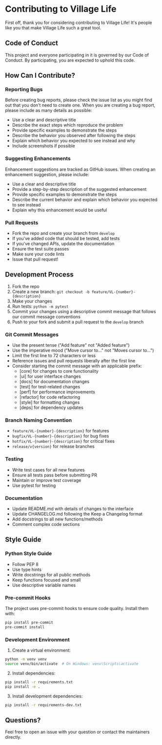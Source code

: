 # Contributing to Village Life

First off, thank you for considering contributing to Village Life! It's people like you that make Village Life such a great tool.

## Code of Conduct

This project and everyone participating in it is governed by our Code of Conduct. By participating, you are expected to uphold this code.

## How Can I Contribute?

### Reporting Bugs

Before creating bug reports, please check the issue list as you might find out that you don't need to create one. When you are creating a bug report, please include as many details as possible:

* Use a clear and descriptive title
* Describe the exact steps which reproduce the problem
* Provide specific examples to demonstrate the steps
* Describe the behavior you observed after following the steps
* Explain which behavior you expected to see instead and why
* Include screenshots if possible

### Suggesting Enhancements

Enhancement suggestions are tracked as GitHub issues. When creating an enhancement suggestion, please include:

* Use a clear and descriptive title
* Provide a step-by-step description of the suggested enhancement
* Provide specific examples to demonstrate the steps
* Describe the current behavior and explain which behavior you expected to see instead
* Explain why this enhancement would be useful

### Pull Requests

* Fork the repo and create your branch from `develop`
* If you've added code that should be tested, add tests
* If you've changed APIs, update the documentation
* Ensure the test suite passes
* Make sure your code lints
* Issue that pull request!

## Development Process

1. Fork the repo
2. Create a new branch: `git checkout -b feature/VL-{number}-{description}`
3. Make your changes
4. Run tests: `python -m pytest`
5. Commit your changes using a descriptive commit message that follows our commit message conventions
6. Push to your fork and submit a pull request to the `develop` branch

### Git Commit Messages

* Use the present tense ("Add feature" not "Added feature")
* Use the imperative mood ("Move cursor to..." not "Moves cursor to...")
* Limit the first line to 72 characters or less
* Reference issues and pull requests liberally after the first line
* Consider starting the commit message with an applicable prefix:
    * [core] for changes to core functionality
    * [ui] for user interface changes
    * [docs] for documentation changes
    * [test] for test-related changes
    * [perf] for performance improvements
    * [refactor] for code refactoring
    * [style] for formatting changes
    * [deps] for dependency updates

### Branch Naming Convention

* `feature/VL-{number}-{description}` for features
* `bugfix/VL-{number}-{description}` for bug fixes
* `hotfix/VL-{number}-{description}` for critical fixes
* `release/v{version}` for release branches

### Testing

* Write test cases for all new features
* Ensure all tests pass before submitting PR
* Maintain or improve test coverage
* Use pytest for testing

### Documentation

* Update README.md with details of changes to the interface
* Update CHANGELOG.md following the Keep a Changelog format
* Add docstrings to all new functions/methods
* Comment complex code sections

## Style Guide

### Python Style Guide

* Follow PEP 8
* Use type hints
* Write docstrings for all public methods
* Keep functions focused and small
* Use descriptive variable names

### Pre-commit Hooks

The project uses pre-commit hooks to ensure code quality. Install them with:

```bash
pip install pre-commit
pre-commit install
```

### Development Environment

1. Create a virtual environment:
```bash
python -m venv venv
source venv/bin/activate  # On Windows: venv\Scripts\activate
```

2. Install dependencies:
```bash
pip install -r requirements.txt
pip install -e .
```

3. Install development dependencies:
```bash
pip install -r requirements-dev.txt
```

## Questions?

Feel free to open an issue with your question or contact the maintainers directly.
